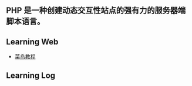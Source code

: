 
## PHP 是一种创建动态交互性站点的强有力的服务器端脚本语言。
## Learning Web
* [菜鸟教程](http://www.runoob.com/php/php-tutorial.html)

## Learning Log
